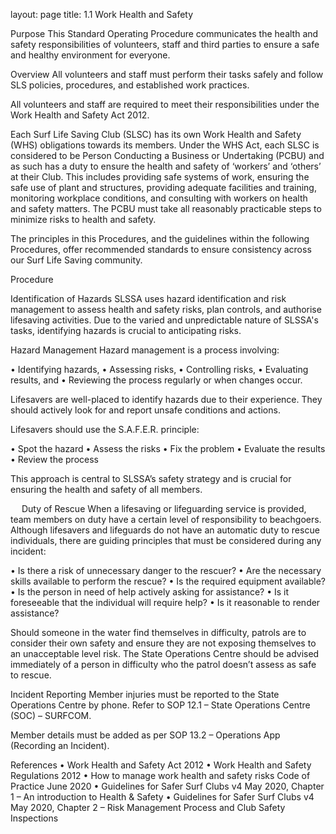 layout: page
title: 1.1 Work Health and Safety

Purpose
This Standard Operating Procedure communicates the health and safety responsibilities of volunteers, staff and third parties to ensure a safe and healthy environment for everyone.

Overview
All volunteers and staff must perform their tasks safely and follow SLS policies, procedures, and established work practices.

All volunteers and staff are required to meet their responsibilities under the Work Health and Safety Act 2012.

Each Surf Life Saving Club (SLSC) has its own Work Health and Safety (WHS) obligations towards its members. Under the WHS Act, each SLSC is considered to be Person Conducting a Business or Undertaking (PCBU) and as such has a duty to ensure the health and safety of ‘workers’ and ‘others’ at their Club. This includes providing safe systems of work, ensuring the safe use of plant and structures, providing adequate facilities and training, monitoring workplace conditions, and consulting with workers on health and safety matters. The PCBU must take all reasonably practicable steps to minimize risks to health and safety.

The principles in this Procedures, and the guidelines within the following Procedures, offer recommended standards to ensure consistency across our Surf Life Saving community.

Procedure

Identification of Hazards
SLSSA uses hazard identification and risk management to assess health and safety risks, plan controls, and authorise lifesaving activities. Due to the varied and unpredictable nature of SLSSA's tasks, identifying hazards is crucial to anticipating risks.

Hazard Management
Hazard management is a process involving:

•	Identifying hazards,
•	Assessing risks,
•	Controlling risks,
•	Evaluating results, and
•	Reviewing the process regularly or when changes occur.

Lifesavers are well-placed to identify hazards due to their experience. They should actively look for and report unsafe conditions and actions.

Lifesavers should use the S.A.F.E.R. principle:

•	Spot the hazard
•	Assess the risks
•	Fix the problem
•	Evaluate the results
•	Review the process

This approach is central to SLSSA’s safety strategy and is crucial for ensuring the health and safety of all members.

 
Duty of Rescue
When a lifesaving or lifeguarding service is provided, team members on duty have a certain level of responsibility to beachgoers. Although lifesavers and lifeguards do not have an automatic duty to rescue individuals, there are guiding principles that must be considered during any incident:

•	Is there a risk of unnecessary danger to the rescuer?
•	Are the necessary skills available to perform the rescue?
•	Is the required equipment available?
•	Is the person in need of help actively asking for assistance?
•	Is it foreseeable that the individual will require help?
•	Is it reasonable to render assistance?

Should someone in the water find themselves in difficulty, patrols are to consider their own safety and ensure they are not exposing themselves to an unacceptable level risk. The State Operations Centre should be advised immediately of a person in difficulty who the patrol doesn’t assess as safe to rescue.

Incident Reporting
Member injuries must be reported to the State Operations Centre by phone. Refer to SOP 12.1 – State Operations Centre (SOC) – SURFCOM.

Member details must be added as per SOP 13.2 – Operations App (Recording an Incident).

References
•	Work Health and Safety Act 2012 
•	Work Health and Safety Regulations 2012
•	How to manage work health and safety risks Code of Practice June 2020
•	Guidelines for Safer Surf Clubs v4 May 2020, Chapter 1 – An introduction to Health & Safety 
•	Guidelines for Safer Surf Clubs v4 May 2020, Chapter 2 – Risk Management Process and Club Safety Inspections
 
